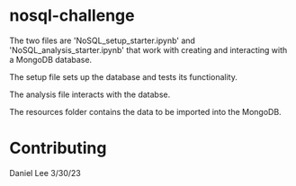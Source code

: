 # nosql-challenge

The two files are 'NoSQL_setup_starter.ipynb' and 'NoSQL_analysis_starter.ipynb' that work with creating and interacting with a MongoDB database. 

The setup file sets up the database and tests its functionality.

The analysis file interacts with the databse. 

The resources folder contains the data to be imported into the MongoDB.

# Contributing
Daniel Lee 3/30/23

